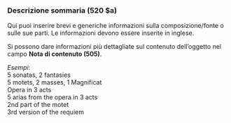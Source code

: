 ### Descrizione sommaria (520 $a)

Qui puoi inserire brevi e generiche informazioni sulla composizione/fonte o sulle sue parti. Le informazioni devono essere inserite in inglese.

Si possono dare informazioni più dettagliate sul contenuto dell’oggetto nel campo **Nota di contenuto (505)**.

_Esempi_:  
5 sonatas, 2 fantasies  
5 motets, 2 masses, 1 Magnificat  
Opera in 3 acts  
5 arias from the opera in 3 acts  
2nd part of the motet  
3rd version of the requiem
